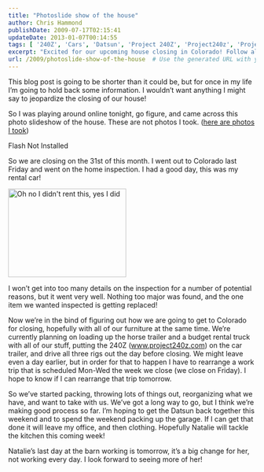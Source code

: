 ```yaml
---
title: "Photoslide show of the house"
author: Chris Hammond
publishDate: 2009-07-17T02:15:41
updateDate: 2013-01-07T00:14:55
tags: [ '240Z', 'Cars', 'Datsun', 'Project 240Z', 'Project240z', 'Project240Zcom' ]
excerpt: "Excited for our upcoming house closing in Colorado! Follow along as we navigate through inspections and prep for the big move. #houseclosing #Coloradobound"
url: /2009/photoslide-show-of-the-house  # Use the generated URL with year
---
```

<p>This blog post is going to be shorter than it could be, but for once in my life I’m going to hold back some information. I wouldn’t want anything I might say to jeopardize the closing of our house! </p>  <p>So I was playing around online tonight, go figure, and came across this photo slideshow of the house. These are not photos I took. (<a href="https://www.flickr.com/photos/chammond/tags/domingo/" target="_blank">here are photos I took</a>)</p>  <p><span class="Publish_Video"><object type="application/x-shockwave-flash" width="425" height="355" data="https://www.youtube.com/v/XjWPBOeSjjQ"><param name="movie" value="https://www.youtube.com/v/XjWPBOeSjjQ" />Flash Not Installed</object></span></p>  <p>So we are closing on the 31st of this month. I went out to Colorado last Friday and went on the home inspection. I had a good day, this was my rental car!</p>  <p><a href="https://www.flickr.com/photos/chammond/3706568895/"><img alt="Oh no I didn't rent this, yes I did" src="https://farm4.static.flickr.com/3420/3706568895_705ec14a75_m.jpg" width="240" height="180" /></a></p>  <p>I won’t get into too many details on the inspection for a number of potential reasons, but it went very well. Nothing too major was found, and the one item we wanted inspected is getting replaced! </p>  <p>Now we’re in the bind of figuring out how we are going to get to Colorado for closing, hopefully with all of our furniture at the same time. We’re currently planning on loading up the horse trailer and a budget rental truck with all of our stuff, putting the 240Z (<a href="https://www.project240z.com">www.project240z.com</a>) on the car trailer, and drive all three rigs out the day before closing. We might leave even a day earlier, but in order for that to happen I have to rearrange a work trip that is scheduled Mon-Wed the week we close (we close on Friday). I hope to know if I can rearrange that trip tomorrow.</p>  <p>So we’ve started packing, throwing lots of things out, reorganizing what we have, and want to take with us. We’ve got a long way to go, but I think we’re making good process so far. I’m hoping to get the Datsun back together this weekend and to spend the weekend packing up the garage. If I can get that done it will leave my office, and then clothing. Hopefully Natalie will tackle the kitchen this coming week!</p>  <p>Natalie’s last day at the barn working is tomorrow, it’s a big change for her, not working every day. I look forward to seeing more of her!</p>

